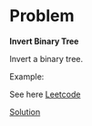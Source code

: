 # Problem
__Invert Binary Tree__

Invert a binary tree.

Example:

See here [Leetcode](https://leetcode.com/explore/featured/card/june-leetcoding-challenge/539/week-1-june-1st-june-7th/3347/)

[Solution]()


